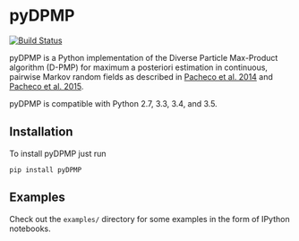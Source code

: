 # pyDPMP
[![Build Status](https://travis-ci.org/samuela/pyDPMP.svg)](https://travis-ci.org/samuela/pyDPMP)

pyDPMP is a Python implementation of the Diverse Particle Max-Product algorithm
(D-PMP) for maximum a posteriori estimation in continuous, pairwise Markov
random fields as described in [Pacheco et al. 2014](http://cs.brown.edu/~pachecoj/pubs/pacheco_dpmp_icml14.pdf)
and [Pacheco et al. 2015](http://cs.brown.edu/~pachecoj/pubs/loopyDPMP_icml15.pdf).

pyDPMP is compatible with Python 2.7, 3.3, 3.4, and 3.5.

## Installation
To install pyDPMP just run

```
pip install pyDPMP
```

## Examples
Check out the `examples/` directory for some examples in the form of IPython notebooks.

